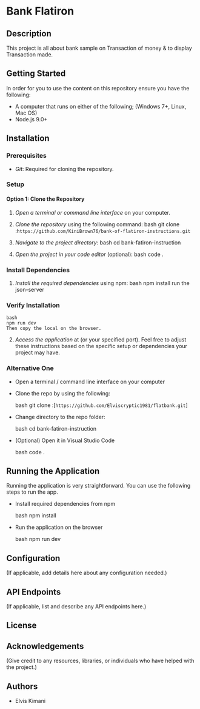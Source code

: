 # Bank Flatiron

## Description
This project is all about bank sample on Transaction of money & to display Transaction made.

## Getting Started
In order for you to use the content on this repository ensure you have the following:

- A computer that runs on either of the following; (Windows 7+, Linux, Mac OS)
- Node.js 9.0+

## Installation

### Prerequisites
- *Git*: Required for cloning the repository.

### Setup

#### Option 1: Clone the Repository
1. *Open a terminal or command line interface* on your computer.
2. *Clone the repository* using the following command:
    bash
    git clone :`https://github.com/KiniBrown76/bank-of-flatiron-instructions.git`
    
3. *Navigate to the project directory*:
    bash
    cd bank-fatiron-instruction
    
4. *Open the project in your code editor* (optional):
    bash
    code .

### Install Dependencies
1. *Install the required dependencies* using npm:
    bash
    npm install
    run the json-server

### Verify Installation
    bash
    npm run dev
    Then copy the local on the browser.
    
2. *Access the application* at  (or your specified port).
Feel free to adjust these instructions based on the specific setup or dependencies your project may have.

### Alternative One

- Open a terminal / command line interface on your computer
- Clone the repo by using the following:

    bash
    git clone :[`https://github.com/Elviscryptic1981/flatbank.git`]
    
- Change directory to the repo folder:

    bash
    cd bank-fatiron-instruction
    

- (Optional) Open it in Visual Studio Code

    bash
    code .

## Running the Application

Running the application is very straightforward. You can use the following steps to run the app.

- Install required dependencies from npm

    bash
    npm install

- Run the application on the browser

    bash
    npm run dev

## Configuration
(If applicable, add details here about any configuration needed.)

## API Endpoints
(If applicable, list and describe any API endpoints here.)

## License
## Acknowledgements
(Give credit to any resources, libraries, or individuals who have helped with the project.)
## Authors
- Elvis Kimani 